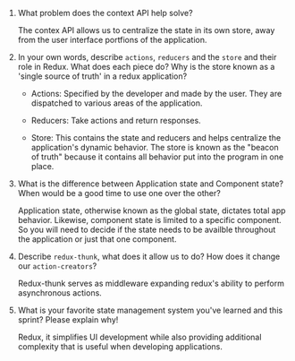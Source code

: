 1. What problem does the context API help solve?

    The contex API allows us to centralize the state in its own store, away from the user interface portfions of the application.

1. In your own words, describe `actions`, `reducers` and the `store` and their role in Redux. What does each piece do? Why is the store known as a 'single source of truth' in a redux application?

    - Actions: Specified by the developer and made by the user. They are dispatched to various areas of the application.

    - Reducers: Take actions and return responses.

    - Store: This contains the state and reducers and helps centralize the application's dynamic behavior. The store is known as the "beacon of truth" because it contains all behavior put into the program in one place.

1. What is the difference between Application state and Component state? When would be a good time to use one over the other?

    Application state, otherwise known as the global state, dictates total app behavior. Likewise, component state is limited to a specific component. So you will need to decide if the state needs to be availble throughout the application or just that one component.

1. Describe `redux-thunk`, what does it allow us to do? How does it change our `action-creators`?

    Redux-thunk serves as middleware expanding redux's ability to perform asynchronous actions.

1. What is your favorite state management system you've learned and this sprint? Please explain why!

    Redux, it simplifies UI development while also providing additional complexity that is useful when developing applications.
